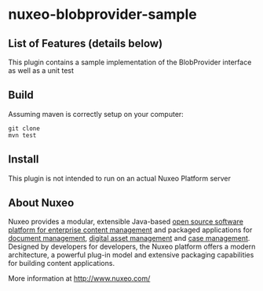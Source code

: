 nuxeo-blobprovider-sample
=========================


## List of Features (details below)

This plugin contains a sample implementation of the BlobProvider interface as well as a unit test

## Build

Assuming maven is correctly setup on your computer:

```
git clone 
mvn test
```

## Install

This plugin is not intended to run on an actual Nuxeo Platform server


## About Nuxeo

Nuxeo provides a modular, extensible Java-based [open source software platform for enterprise content management](http://www.nuxeo.com/en/products/ep) and packaged applications for [document management](http://www.nuxeo.com/en/products/document-management), [digital asset management](http://www.nuxeo.com/en/products/dam) and [case management](http://www.nuxeo.com/en/products/case-management). Designed by developers for developers, the Nuxeo platform offers a modern architecture, a powerful plug-in model and extensive packaging capabilities for building content applications.

More information at <http://www.nuxeo.com/>